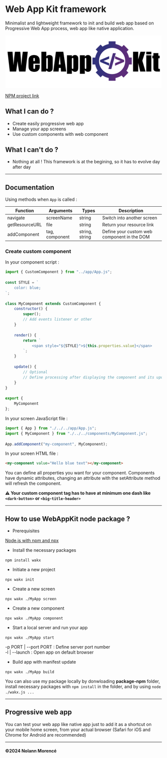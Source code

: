 # Web App Kit framework

Minimalist and lightweight framework to init and build web app based on Progressive Web App process, web app like native application.

​![WAK Logo](https://github.com/exagyde/webappkit/blob/main/wak_title.jpg)

[NPM project link](https://www.npmjs.com/package/wakx)

## What I can do ?

- Create easily progressive web app
- Manage your app screens
- Use custom components with web component

## What I can't do ?

- Nothing at all ! This framework is at the begining, so it has to evolve day after day

---

## Documentation

Using methods when `App` is called :

| Function | Arguments | Types | Description |
| -------- | --------- | ----- | ----------- |
| navigate | screenName | string | Switch into another screen |
| getResourceURL | file | string | Return your resource link |
| addComponent | tag, component | string, string | Define your custom web component in the DOM |

### Create custom component

In your component script :

```javascript
import { CustomComponent } from "../app/App.js";

const STYLE = `
    color: blue;
`;

class MyComponent extends CustomComponent {
    constructor() {
        super();
        // Add events listener or other
    }

    render() {
        return `
            <span style="${STYLE}">${this.properties.value}</span>
        `;
    }

    update() {
        // Optional
        // Define processing after displaying the component and its updates
    }
}

export {
    MyComponent
};
```

In your screen JavaScript file :

```javascript
import { App } from "./../../app/App.js";
import { MyComponent } from "./../../components/MyComponent.js";

App.addComponent("my-component", MyComponent);
```

In your screen HTML file :

```html
<my-component value="Hello blue text"></my-component>
```
You can define all properties you want for your component. Components have dynamic attributes, changing an attribute with the setAttribute method will refresh the component.

**⚠️ Your custom component tag has to have at minimum one dash like `<dark-button>` or `<big-title-header>`**

---

## How to use WebAppKit node package ?

- Prerequisites

[Node.js with npm and npx](https://nodejs.org/en)

- Install the necessary packages

`npm install wakx`

- Initiate a new project

`npx wakx init`

- Create a new screen

`npx wakx ./MyApp screen`

- Create a new component

`npx wakx ./MyApp component`

- Start a local server and run your app

`npx wakx ./MyApp start`

-p PORT | --port PORT : Define server port number\
-l | --launch : Open app on default browser

- Build app with manifest update

`npx wakx ./MyApp build`

You can also use my package locally by donwloading **package-npm** folder, install necessary packages with `npm install` in the folder, and by using `node ./wakx.js ...`

---

## Progressive web app

You can test your web app like native app just to add it as a shortcut on your mobile home screen, from your actual browser (Safari for iOS and Chrome for Android are recommended)

---

#### __©2024 Nolann Morencé__
